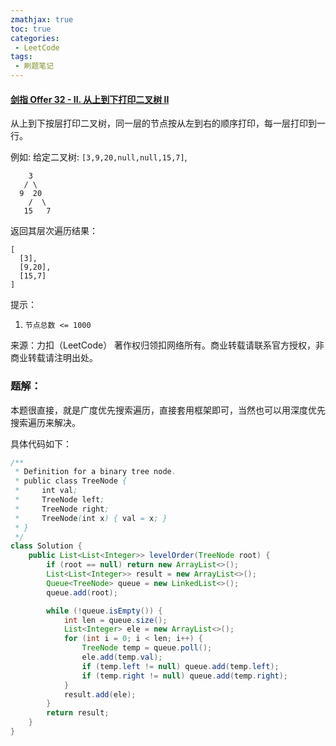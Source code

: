 ```yaml
---
zmathjax: true
toc: true
categories:
 - LeetCode
tags:
 - 刷题笔记
---
```


#### [剑指 Offer 32 - II. 从上到下打印二叉树 II](https://leetcode-cn.com/problems/cong-shang-dao-xia-da-yin-er-cha-shu-ii-lcof/)

从上到下按层打印二叉树，同一层的节点按从左到右的顺序打印，每一层打印到一行。

<!--more-->

例如:
给定二叉树: `[3,9,20,null,null,15,7]`,

```
    3
   / \
  9  20
    /  \
   15   7
```

返回其层次遍历结果：

```
[
  [3],
  [9,20],
  [15,7]
]
```

提示：

1. `节点总数 <= 1000`

来源：力扣（LeetCode）
著作权归领扣网络所有。商业转载请联系官方授权，非商业转载请注明出处。

### 题解：

本题很直接，就是广度优先搜索遍历，直接套用框架即可，当然也可以用深度优先搜索遍历来解决。

具体代码如下：

```java
/**
 * Definition for a binary tree node.
 * public class TreeNode {
 *     int val;
 *     TreeNode left;
 *     TreeNode right;
 *     TreeNode(int x) { val = x; }
 * }
 */
class Solution {
    public List<List<Integer>> levelOrder(TreeNode root) {
        if (root == null) return new ArrayList<>();
        List<List<Integer>> result = new ArrayList<>();
        Queue<TreeNode> queue = new LinkedList<>();
        queue.add(root);

        while (!queue.isEmpty()) {
            int len = queue.size();
            List<Integer> ele = new ArrayList<>();
            for (int i = 0; i < len; i++) {
                TreeNode temp = queue.poll();
                ele.add(temp.val);
                if (temp.left != null) queue.add(temp.left);
                if (temp.right != null) queue.add(temp.right);
            }
            result.add(ele);
        }
        return result;
    }
}
```


